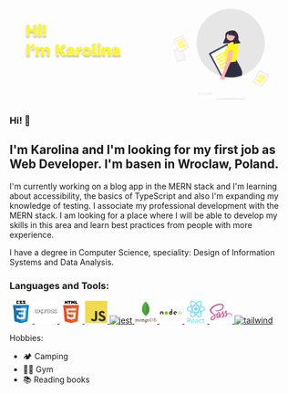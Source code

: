 <svg width="599" height="202" viewBox="0 0 599 202" fill="none" xmlns="http://www.w3.org/2000/svg">
<mask id="mask0" mask-type="alpha" maskUnits="userSpaceOnUse" x="0" y="0" width="599" height="202">
<rect width="599" height="201.715" fill="#C4C4C4"/>
</mask>
<g mask="url(#mask0)">
<g filter="url(#filter0_d)">
<path d="M41.2712 45.1956V54.282H50.0443V45.1956H56.0322V68.1727H50.0443V58.9122H41.2712V68.1727H35.2833V45.1956H41.2712ZM62.9667 48.7466C61.7598 48.7466 60.8779 48.5261 60.3208 48.0852C59.787 47.621 59.5201 46.9015 59.5201 45.9267C59.5201 44.9287 59.787 44.2092 60.3208 43.7683C60.8779 43.3041 61.7598 43.072 62.9667 43.072C64.1503 43.072 65.0207 43.3041 65.5777 43.7683C66.1347 44.2092 66.4132 44.9287 66.4132 45.9267C66.4132 46.9015 66.1347 47.621 65.5777 48.0852C65.0207 48.5261 64.1503 48.7466 62.9667 48.7466ZM65.9258 50.7658V68.1727H60.0075V50.7658H65.9258ZM75.6394 45.1956V52.6109L74.9779 60.6877H70.1388L69.4774 52.6109V45.1956H75.6394ZM72.541 62.6373C73.5854 62.6373 74.4093 62.8926 75.0128 63.4032C75.6162 63.9138 75.9179 64.6333 75.9179 65.5616C75.9179 66.4668 75.6162 67.1747 75.0128 67.6853C74.4093 68.1959 73.5854 68.4512 72.541 68.4512C71.4966 68.4512 70.6726 68.1959 70.0692 67.6853C69.489 67.1747 69.1989 66.4668 69.1989 65.5616C69.1989 64.6333 69.489 63.9138 70.0692 63.4032C70.6726 62.8926 71.4966 62.6373 72.541 62.6373ZM41.2712 86.1956V109.173H35.2833V86.1956H41.2712ZM48.3509 85.1512C49.6274 85.1512 50.5674 85.5806 51.1708 86.4393C51.7975 87.2981 52.1108 88.2961 52.1108 89.4333C52.1108 90.4777 51.8787 91.4873 51.4145 92.4621C50.9735 93.4137 50.3817 94.2608 49.639 95.0035C48.9195 95.723 48.1304 96.2684 47.2717 96.6397L44.8696 94.8642C45.8211 94.4697 46.6683 93.9475 47.411 93.2976C48.1769 92.6246 48.7107 91.9167 49.0124 91.174L48.8383 91.0695C48.6991 91.1624 48.5366 91.232 48.3509 91.2784C48.1885 91.3248 47.9564 91.3481 47.6546 91.3481C47.028 91.3481 46.4014 91.116 45.7747 90.6518C45.1713 90.1876 44.8696 89.4681 44.8696 88.4933C44.8696 87.4025 45.2177 86.5786 45.914 86.0216C46.6334 85.4413 47.4458 85.1512 48.3509 85.1512ZM54.6536 109.173V91.7658H59.9452L60.1193 95.1427C60.6763 93.9127 61.4538 92.9843 62.4518 92.3576C63.473 91.731 64.6451 91.4177 65.968 91.4177C67.2445 91.4177 68.3585 91.7078 69.3101 92.288C70.2849 92.8682 71.0044 93.727 71.4686 94.8642C72.0024 93.727 72.7915 92.8682 73.8359 92.288C74.9035 91.7078 76.064 91.4177 77.3173 91.4177C79.0347 91.4177 80.4505 91.9399 81.5645 92.9843C82.7018 94.0055 83.2704 95.5373 83.2704 97.5797V109.173H77.3521V98.9374C77.3521 97.8234 77.1316 97.0459 76.6906 96.6049C76.2496 96.1639 75.681 95.9435 74.9847 95.9435C74.1028 95.9435 73.3717 96.28 72.7915 96.9531C72.2113 97.6029 71.9211 98.5777 71.9211 99.8774V109.173H66.0028V98.9374C66.0028 97.8234 65.7823 97.0459 65.3414 96.6049C64.9004 96.1639 64.3318 95.9435 63.6355 95.9435C62.8232 95.9435 62.1037 96.2568 61.477 96.8834C60.8736 97.5101 60.5719 98.5429 60.5719 99.9818V109.173H54.6536ZM102.402 86.1956V96.396L110.618 86.1956H117.267L109.469 95.5257L117.685 109.173H110.896L105.187 99.3204L102.402 102.697V109.173H96.4139V86.1956H102.402ZM128.947 98.1367C128.947 97.3244 128.715 96.6861 128.251 96.222C127.81 95.7346 127.207 95.4909 126.441 95.4909C125.675 95.4909 125.013 95.6882 124.456 96.0827C123.923 96.4541 123.551 97.1271 123.342 98.1019L118.329 96.9182C118.654 95.2472 119.513 93.9127 120.905 92.9147C122.298 91.9167 124.259 91.4177 126.789 91.4177C129.342 91.4177 131.315 91.9863 132.707 93.1235C134.123 94.2376 134.831 95.8738 134.831 98.0323V104.403C134.831 105.308 135.237 105.761 136.049 105.761C136.467 105.761 136.804 105.714 137.059 105.622L136.711 108.999C136.014 109.324 135.167 109.486 134.169 109.486C133.079 109.486 132.139 109.277 131.349 108.859C130.56 108.418 130.027 107.757 129.748 106.875C129.261 107.78 128.483 108.453 127.415 108.894C126.371 109.312 125.257 109.521 124.073 109.521C122.286 109.521 120.859 109.115 119.791 108.302C118.747 107.467 118.225 106.272 118.225 104.717C118.225 103.463 118.596 102.43 119.339 101.618C120.105 100.783 121.3 100.202 122.925 99.8774L128.947 98.6241V98.1367ZM124.073 104.159C124.073 104.67 124.259 105.053 124.63 105.308C125.002 105.564 125.443 105.691 125.953 105.691C126.742 105.691 127.439 105.459 128.042 104.995C128.646 104.508 128.947 103.753 128.947 102.732V101.757L126.127 102.349C125.431 102.488 124.909 102.697 124.561 102.976C124.236 103.231 124.073 103.626 124.073 104.159ZM138.699 109.173V91.7658H143.921L144.164 95.5257C144.582 94.2492 145.22 93.2512 146.079 92.5317C146.961 91.789 148.087 91.4177 149.456 91.4177C149.897 91.4177 150.268 91.4641 150.57 91.5569C150.895 91.6266 151.15 91.7078 151.336 91.8006L150.744 96.6745C150.512 96.6049 150.21 96.5353 149.839 96.4657C149.491 96.396 149.062 96.3612 148.551 96.3612C147.483 96.3612 146.555 96.6978 145.766 97.3708C145 98.0439 144.617 99.0535 144.617 100.4V109.173H138.699ZM161.043 91.4177C162.877 91.4177 164.478 91.7774 165.847 92.4969C167.24 93.2164 168.319 94.2492 169.085 95.5953C169.874 96.9414 170.269 98.5661 170.269 100.469C170.269 102.372 169.874 103.997 169.085 105.343C168.319 106.689 167.24 107.722 165.847 108.442C164.478 109.161 162.877 109.521 161.043 109.521C159.233 109.521 157.631 109.161 156.239 108.442C154.869 107.722 153.79 106.689 153.001 105.343C152.235 103.997 151.852 102.372 151.852 100.469C151.852 98.5661 152.235 96.9414 153.001 95.5953C153.79 94.2492 154.869 93.2164 156.239 92.4969C157.631 91.7774 159.233 91.4177 161.043 91.4177ZM161.043 95.6301C160.022 95.6301 159.221 96.0131 158.641 96.779C158.084 97.5217 157.805 98.7518 157.805 100.469C157.805 102.163 158.084 103.394 158.641 104.159C159.221 104.925 160.022 105.308 161.043 105.308C162.087 105.308 162.888 104.925 163.445 104.159C164.025 103.394 164.316 102.163 164.316 100.469C164.316 98.7518 164.025 97.5217 163.445 96.779C162.888 96.0131 162.087 95.6301 161.043 95.6301ZM178.75 84.3853V103.254C178.75 104.02 178.878 104.566 179.133 104.891C179.389 105.215 179.818 105.378 180.421 105.378C180.77 105.378 181.06 105.355 181.292 105.308C181.524 105.262 181.802 105.192 182.127 105.099L181.744 108.65C181.327 108.906 180.781 109.115 180.108 109.277C179.435 109.44 178.774 109.521 178.124 109.521C176.267 109.521 174.921 109.091 174.085 108.233C173.25 107.374 172.832 105.97 172.832 104.02V84.3853H178.75ZM186.554 89.7466C185.347 89.7466 184.465 89.5261 183.908 89.0852C183.374 88.621 183.107 87.9015 183.107 86.9267C183.107 85.9287 183.374 85.2092 183.908 84.7683C184.465 84.3041 185.347 84.072 186.554 84.072C187.738 84.072 188.608 84.3041 189.165 84.7683C189.722 85.2092 190 85.9287 190 86.9267C190 87.9015 189.722 88.621 189.165 89.0852C188.608 89.5261 187.738 89.7466 186.554 89.7466ZM189.513 91.7658V109.173H183.595V91.7658H189.513ZM193.03 109.173V91.7658H198.321L198.496 95.282C199.029 94.0055 199.807 93.0423 200.828 92.3925C201.849 91.7426 203.056 91.4177 204.449 91.4177C206.236 91.4177 207.686 91.9399 208.8 92.9843C209.914 94.0287 210.471 95.5605 210.471 97.5797V109.173H204.553V99.1463C204.553 97.9394 204.321 97.1039 203.857 96.6397C203.393 96.1755 202.801 95.9435 202.081 95.9435C201.223 95.9435 200.48 96.2452 199.853 96.8486C199.25 97.452 198.948 98.4849 198.948 99.947V109.173H193.03ZM223.635 98.1367C223.635 97.3244 223.403 96.6861 222.939 96.222C222.498 95.7346 221.894 95.4909 221.128 95.4909C220.363 95.4909 219.701 95.6882 219.144 96.0827C218.61 96.4541 218.239 97.1271 218.03 98.1019L213.017 96.9182C213.342 95.2472 214.201 93.9127 215.593 92.9147C216.986 91.9167 218.947 91.4177 221.477 91.4177C224.03 91.4177 226.002 91.9863 227.395 93.1235C228.811 94.2376 229.519 95.8738 229.519 98.0323V104.403C229.519 105.308 229.925 105.761 230.737 105.761C231.155 105.761 231.491 105.714 231.747 105.622L231.399 108.999C230.702 109.324 229.855 109.486 228.857 109.486C227.766 109.486 226.826 109.277 226.037 108.859C225.248 108.418 224.714 107.757 224.436 106.875C223.948 107.78 223.171 108.453 222.103 108.894C221.059 109.312 219.945 109.521 218.761 109.521C216.974 109.521 215.547 109.115 214.479 108.302C213.435 107.467 212.912 106.272 212.912 104.717C212.912 103.463 213.284 102.43 214.026 101.618C214.792 100.783 215.988 100.202 217.612 99.8774L223.635 98.6241V98.1367ZM218.761 104.159C218.761 104.67 218.947 105.053 219.318 105.308C219.69 105.564 220.13 105.691 220.641 105.691C221.43 105.691 222.126 105.459 222.73 104.995C223.333 104.508 223.635 103.753 223.635 102.732V101.757L220.815 102.349C220.119 102.488 219.597 102.697 219.249 102.976C218.924 103.231 218.761 103.626 218.761 104.159Z" fill="#FFF622"/>
</g>
<path d="M532.451 83.6752C532.451 115.043 512.447 141.703 484.585 151.42C473.371 155.309 461.373 156.333 449.668 154.398C448.557 154.216 447.455 154.006 446.36 153.769C444.876 153.451 443.41 153.086 441.961 152.674C412.049 144.194 390.125 116.514 390.125 83.6752C390.125 44.0899 421.985 12 461.288 12C500.591 12 532.451 44.0898 532.451 83.6752Z" fill="#E6E6E6"/>
<path d="M416.01 105.039C415.883 105.107 415.788 105.221 415.747 105.358C415.705 105.494 415.719 105.642 415.787 105.768L442.912 156.09C442.98 156.216 443.096 156.31 443.233 156.351C443.371 156.393 443.52 156.378 443.647 156.311L481.991 136.034C482.118 135.967 482.213 135.852 482.255 135.716C482.297 135.579 482.283 135.432 482.215 135.306L455.09 84.9837C455.022 84.8579 454.906 84.7639 454.768 84.7224C454.63 84.681 454.482 84.6953 454.354 84.7624L416.01 105.039Z" fill="#3F3D56"/>
<path d="M419.907 106.921L444.486 153.303L478.183 135.177L453.604 88.7949L419.907 106.921ZM417.771 108.069L417.776 108.067L417.771 108.069L417.771 108.069Z" fill="white"/>
<path d="M428.482 111.782C427.966 112.051 427.857 112.834 428.237 113.529C428.617 114.224 429.345 114.571 429.861 114.302L454.161 101.645C454.676 101.377 454.786 100.593 454.406 99.8983C454.026 99.2036 453.297 98.8565 452.782 99.125L428.482 111.782Z" fill="#FFF622"/>
<path d="M431.554 117.752C431.038 118.038 430.928 118.874 431.309 119.615C431.689 120.356 432.417 120.726 432.933 120.44L457.233 106.939C457.748 106.653 457.858 105.816 457.478 105.076C457.098 104.335 456.369 103.964 455.854 104.251L431.554 117.752Z" fill="#FFF622"/>
<path d="M434.625 123.045C434.11 123.314 434 124.098 434.38 124.792C434.76 125.487 435.489 125.834 436.005 125.566L460.305 112.908C460.82 112.64 460.93 111.856 460.55 111.162C460.169 110.467 459.441 110.12 458.925 110.388L434.625 123.045Z" fill="#FFF622"/>
<path d="M437.697 129.015C437.182 129.301 437.072 130.137 437.452 130.878C437.832 131.619 438.561 131.99 439.076 131.703L463.376 118.202C463.892 117.916 464.002 117.08 463.621 116.339C463.241 115.598 462.513 115.228 461.997 115.514L437.697 129.015Z" fill="#FFF622"/>
<path d="M440.769 135.159C440.253 135.445 440.144 136.281 440.524 137.022C440.904 137.763 441.633 138.133 442.148 137.847L466.448 124.346C466.964 124.059 467.073 123.223 466.693 122.482C466.313 121.741 465.584 121.371 465.069 121.658L440.769 135.159Z" fill="#FFF622"/>
<path d="M445.417 83.3512L467.815 84.6992L474.087 66.2635L454.442 62.1727L445.417 83.3512Z" fill="#2F2E41"/>
<path d="M461.288 78.5556C466.095 78.5556 469.991 74.6589 469.991 69.8521C469.991 65.0454 466.095 61.1487 461.288 61.1487C456.481 61.1487 452.585 65.0454 452.585 69.8521C452.585 74.6589 456.481 78.5556 461.288 78.5556Z" fill="#FFB8B8"/>
<path d="M484.482 150.62L484.539 151.333C473.362 155.309 461.404 156.354 449.739 154.377L446.441 153.734L449.579 146.546L451.636 141.835L450.895 125.534L450.817 123.848L450.72 121.696L452.06 121.688L461.587 121.628L470.666 121.569L472.05 121.561C480.731 132.59 487.895 141.553 484.482 150.62Z" fill="#2F2E41"/>
<path d="M471.776 122.232L450.429 124.632L449.638 109.694C447.133 103.226 448.787 97.4535 453.986 92.2732L455.043 88.0381C455.32 86.9264 455.894 85.9131 456.7 85.1083C457.507 84.3034 458.516 83.7379 459.618 83.4732C463.113 81.4447 467.071 80.4778 471.512 80.6165C473.286 81.3175 474.79 82.5774 475.802 84.21C476.814 85.8426 477.28 87.7614 477.132 89.6829C476.214 101.423 474.565 112.413 471.776 122.232Z" fill="#FFF622"/>
<path d="M454.87 59.8165C454.87 59.8165 450.208 61.5046 450.089 67.6422C450.082 68.675 450.221 69.7036 450.501 70.6982C450.804 71.8262 451.046 74.2737 449.013 77.5362C447.685 79.6539 446.484 81.8477 445.417 84.106V84.106L450.666 84.6086L451.534 75.9738C451.955 71.7875 452.995 67.6854 454.62 63.7996L454.654 63.7185C454.654 63.7185 457.062 67.8719 461.639 67.7439L459.958 66.1676C459.958 66.1676 465.691 68.3098 468.808 68.7399C469.164 68.789 469.499 68.9336 469.778 69.1579C470.057 69.3823 470.269 69.6779 470.392 70.0131C470.514 70.3482 470.542 70.7101 470.472 71.0597C470.403 71.4094 470.238 71.7336 469.997 71.9974C469.978 72.0173 469.96 72.0372 469.941 72.0572C468.034 74.0585 464.24 78.7099 466.63 82.2144C469.02 85.719 467.086 86.747 467.086 86.747L470.627 84.7L472.234 83.6811L472.271 84.9787L480.743 83.7679C480.743 83.7679 483.022 83.3795 477.962 78.0016C477.962 78.0016 476.606 75.8962 477.12 74.0332C477.546 72.6164 477.626 71.1195 477.353 69.666C476.082 63.615 471.429 51.6445 454.87 59.8165Z" fill="#2F2E41"/>
<path d="M342.185 97.2733C342.121 97.2913 342.067 97.3351 342.034 97.3953C342 97.4554 341.991 97.5269 342.008 97.594L348.824 124.438C348.841 124.505 348.883 124.562 348.94 124.597C348.998 124.632 349.066 124.642 349.13 124.624L368.437 119.226C368.501 119.208 368.555 119.164 368.589 119.104C368.622 119.044 368.631 118.972 368.614 118.905L361.798 92.0612C361.781 91.9941 361.739 91.9368 361.682 91.902C361.624 91.8672 361.556 91.8576 361.492 91.8755L342.185 97.2733Z" fill="#F2F2F2"/>
<path d="M345.427 101.664C345.146 101.741 345.002 102.13 345.105 102.53C345.209 102.931 345.521 103.194 345.802 103.116L359.051 99.4761C359.332 99.3989 359.477 99.0103 359.373 98.6099C359.27 98.2096 358.957 97.9465 358.676 98.0237L345.427 101.664Z" fill="white"/>
<path d="M346.451 104.736C346.17 104.813 346.026 105.202 346.129 105.602C346.233 106.002 346.545 106.265 346.826 106.188L360.075 102.548C360.356 102.471 360.501 102.082 360.397 101.682C360.294 101.281 359.981 101.018 359.7 101.096L346.451 104.736Z" fill="white"/>
<path d="M347.475 107.808C347.194 107.885 347.05 108.274 347.153 108.674C347.257 109.074 347.569 109.337 347.85 109.26L361.099 105.62C361.38 105.543 361.525 105.154 361.421 104.754C361.318 104.353 361.005 104.09 360.724 104.167L347.475 107.808Z" fill="white"/>
<path d="M348.499 110.879C348.218 110.957 348.074 111.345 348.177 111.746C348.28 112.146 348.593 112.409 348.874 112.332L362.123 108.692C362.404 108.614 362.549 108.226 362.445 107.825C362.342 107.425 362.029 107.162 361.748 107.239L348.499 110.879Z" fill="white"/>
<path d="M349.523 113.951C349.242 114.028 349.098 114.417 349.201 114.817C349.304 115.218 349.617 115.481 349.898 115.404L363.147 111.763C363.428 111.686 363.573 111.297 363.469 110.897C363.366 110.497 363.053 110.234 362.772 110.311L349.523 113.951Z" fill="white"/>
<path d="M349.523 117.023C349.242 117.1 349.098 117.489 349.201 117.889C349.304 118.29 349.617 118.553 349.898 118.475L363.147 114.835C363.428 114.758 363.573 114.369 363.469 113.969C363.366 113.569 363.053 113.305 362.772 113.383L349.523 117.023Z" fill="white"/>
<path d="M393.197 192.15C393.197 192.184 393.316 192.212 393.462 192.212H421.601C421.748 192.212 421.867 192.184 421.867 192.15V187.155C421.867 187.12 421.748 187.092 421.601 187.092H393.462C393.316 187.092 393.197 187.12 393.197 187.155V192.15Z" fill="#F2F2F2"/>
<path d="M398.316 191.078C398.316 191.139 398.776 191.188 399.34 191.188C399.905 191.188 400.364 191.139 400.364 191.078V188.226C400.364 188.165 399.905 188.116 399.34 188.116C398.776 188.116 398.316 188.165 398.316 188.226V191.078Z" fill="white"/>
<path d="M401.388 191.078C401.388 191.139 401.848 191.188 402.412 191.188C402.976 191.188 403.436 191.139 403.436 191.078V188.226C403.436 188.165 402.976 188.116 402.412 188.116C401.848 188.116 401.388 188.165 401.388 188.226V191.078Z" fill="white"/>
<path d="M404.46 191.078C404.46 191.139 404.919 191.188 405.484 191.188C406.048 191.188 406.508 191.139 406.508 191.078V188.226C406.508 188.165 406.048 188.116 405.484 188.116C404.919 188.116 404.46 188.165 404.46 188.226V191.078Z" fill="white"/>
<path d="M408.556 191.078C408.556 191.139 408.785 191.188 409.068 191.188C409.35 191.188 409.58 191.139 409.58 191.078V188.226C409.58 188.165 409.35 188.116 409.068 188.116C408.785 188.116 408.556 188.165 408.556 188.226V191.078Z" fill="white"/>
<path d="M411.627 191.078C411.627 191.139 411.857 191.188 412.139 191.188C412.422 191.188 412.651 191.139 412.651 191.078V188.226C412.651 188.165 412.422 188.116 412.139 188.116C411.857 188.116 411.627 188.165 411.627 188.226V191.078Z" fill="white"/>
<path d="M414.699 191.078C414.699 191.139 414.929 191.188 415.211 191.188C415.493 191.188 415.723 191.139 415.723 191.078V188.226C415.723 188.165 415.493 188.116 415.211 188.116C414.929 188.116 414.699 188.165 414.699 188.226V191.078Z" fill="white"/>
<path d="M342.137 77.4624C342.076 77.4961 342.031 77.5533 342.011 77.6216C341.991 77.6898 341.998 77.7635 342.03 77.8265L354.967 102.988C354.999 103.051 355.055 103.098 355.12 103.118C355.186 103.139 355.257 103.132 355.318 103.098L373.605 92.9598C373.665 92.9262 373.711 92.8689 373.731 92.8007C373.751 92.7324 373.744 92.6587 373.711 92.5957L360.775 67.4346C360.742 67.3717 360.687 67.3247 360.622 67.3039C360.556 67.2832 360.485 67.2904 360.424 67.3239L342.137 77.4624Z" fill="#E6E6E6"/>
<path d="M343.05 78.2592L355.131 101.082L371.694 92.1632L359.613 69.3402L343.05 78.2592ZM342 78.8243L342.003 78.8232L342 78.8245L342 78.8243Z" fill="white"/>
<path d="M347.355 80.4089C347.098 80.5342 347.043 80.8999 347.233 81.2241C347.423 81.5483 347.787 81.7103 348.045 81.585L360.195 75.6783C360.453 75.553 360.508 75.1872 360.318 74.8631C360.127 74.5389 359.763 74.3769 359.505 74.5022L347.355 80.4089Z" fill="#FFF622"/>
<path d="M349.403 83.4807C349.146 83.606 349.091 83.9717 349.281 84.2959C349.471 84.6201 349.835 84.7821 350.093 84.6568L362.243 78.7501C362.501 78.6248 362.555 78.259 362.365 77.9349C362.175 77.6107 361.811 77.4487 361.553 77.574L349.403 83.4807Z" fill="#FFF622"/>
<path d="M350.427 86.3784C350.169 86.5216 350.115 86.9396 350.305 87.3101C350.495 87.6806 350.859 87.8657 351.117 87.7225L363.267 80.972C363.525 80.8288 363.579 80.4108 363.389 80.0403C363.199 79.6699 362.835 79.4847 362.577 79.6279L350.427 86.3784Z" fill="#FFF622"/>
<path d="M352.457 89.4502C352.219 89.5934 352.168 90.0114 352.344 90.3819C352.519 90.7524 352.856 90.9375 353.093 90.7943L364.309 84.0438C364.547 83.9006 364.597 83.4826 364.422 83.1121C364.247 82.7417 363.91 82.5565 363.672 82.6997L352.457 89.4502Z" fill="#FFF622"/>
<path d="M353.499 91.6722C353.241 91.7975 353.186 92.1632 353.376 92.4874C353.567 92.8116 353.931 92.9735 354.189 92.8482L366.339 86.9415C366.596 86.8163 366.651 86.4505 366.461 86.1263C366.271 85.8022 365.907 85.6402 365.649 85.7655L353.499 91.6722Z" fill="#FFF622"/>
<path d="M354.523 94.5699C354.265 94.7131 354.21 95.1311 354.4 95.5016C354.59 95.872 354.955 96.0572 355.212 95.914L367.363 89.1635C367.62 89.0203 367.675 88.6023 367.485 88.2318C367.295 87.8613 366.931 87.6762 366.673 87.8194L354.523 94.5699Z" fill="#FFF622"/>
<path d="M522.431 140.029C522.371 139.993 522.3 139.982 522.233 140C522.165 140.018 522.107 140.062 522.072 140.123L507.913 164.537C507.878 164.598 507.868 164.671 507.885 164.74C507.903 164.808 507.946 164.867 508.006 164.903L526.088 175.792C526.148 175.828 526.22 175.838 526.287 175.821C526.355 175.803 526.412 175.759 526.448 175.698L540.606 151.284C540.642 151.222 540.652 151.15 540.634 151.081C540.617 151.012 540.574 150.953 540.514 150.917L522.431 140.029Z" fill="#E6E6E6"/>
<path d="M522.732 142.635L509.925 164.377L525.788 173.781L538.595 152.04L522.732 142.635ZM521.727 142.039L521.729 142.041L521.726 142.039L521.727 142.039Z" fill="white"/>
<path d="M523.118 147.213C522.881 147.068 522.53 147.226 522.337 147.566C522.143 147.905 522.179 148.3 522.416 148.445L533.593 155.296C533.83 155.442 534.181 155.283 534.374 154.944C534.568 154.604 534.533 154.209 534.295 154.064L523.118 147.213Z" fill="#FFF622"/>
<path d="M521.146 150.285C520.889 150.139 520.509 150.298 520.299 150.637C520.09 150.977 520.128 151.372 520.385 151.517L532.494 158.368C532.751 158.514 533.13 158.355 533.34 158.016C533.55 157.676 533.511 157.281 533.255 157.136L521.146 150.285Z" fill="#FFF622"/>
<path d="M519.098 152.333C518.841 152.187 518.461 152.346 518.252 152.685C518.042 153.025 518.08 153.42 518.337 153.565L530.446 160.416C530.703 160.561 531.082 160.403 531.292 160.063C531.502 159.724 531.463 159.329 531.207 159.184L519.098 152.333Z" fill="#FFF622"/>
<path d="M517.998 155.404C517.761 155.259 517.411 155.417 517.217 155.757C517.024 156.097 517.059 156.492 517.296 156.637L528.474 163.488C528.711 163.633 529.061 163.475 529.255 163.135C529.448 162.795 529.413 162.401 529.176 162.255L517.998 155.404Z" fill="#FFF622"/>
<path d="M516.026 158.476C515.769 158.331 515.389 158.489 515.18 158.829C514.97 159.169 515.008 159.563 515.265 159.709L527.374 166.56C527.631 166.705 528.011 166.547 528.22 166.207C528.43 165.867 528.392 165.473 528.135 165.327L516.026 158.476Z" fill="#FFF622"/>
<path d="M514.926 160.524C514.689 160.379 514.339 160.537 514.145 160.877C513.952 161.216 513.987 161.611 514.224 161.757L525.402 168.608C525.639 168.753 525.989 168.595 526.183 168.255C526.376 167.915 526.341 167.52 526.104 167.375L514.926 160.524Z" fill="#FFF622"/>
<path d="M456.949 96.9863L456.676 98.6778L453.792 116.422L451.981 122.192L451.345 124.222L450.81 125.929L444.319 146.626L442.538 150.802C441.561 151.163 440.721 151.82 440.136 152.68C439.551 153.541 439.25 154.562 439.275 155.602C439.3 156.642 439.65 157.648 440.276 158.479C440.903 159.31 441.773 159.926 442.767 160.239C443.76 160.552 444.827 160.547 445.818 160.225C446.809 159.904 447.674 159.281 448.293 158.444C448.912 157.607 449.253 156.598 449.269 155.558C449.285 154.519 448.975 153.5 448.383 152.644L461.088 123.143L461.559 122.134L463.001 119.048L465.725 98.5386L465.896 97.249L456.949 96.9863Z" fill="#FFB8B8"/>
<path d="M466.92 99.0342C462.986 97.4926 459.213 97.3287 455.656 99.0342L456.817 88.0618C456.775 86.6916 457.227 85.3579 458.076 84.3475C458.926 83.337 460.105 82.7306 461.361 82.6585C462.631 82.5856 463.877 83.0662 464.823 83.9947C465.769 84.9232 466.338 86.2234 466.404 87.6094L466.405 87.6274L466.92 99.0342Z" fill="#FFF622"/>
<path d="M461.254 202.072C479.067 202.072 493.508 201.384 493.508 200.536C493.508 199.688 479.067 199 461.254 199C443.441 199 429 199.688 429 200.536C429 201.384 443.441 202.072 461.254 202.072Z" fill="#E6E6E6"/>
</g>
<defs>
<filter id="filter0_d" x="31.1876" y="43.072" width="204.655" height="74.6403" filterUnits="userSpaceOnUse" color-interpolation-filters="sRGB">
<feFlood flood-opacity="0" result="BackgroundImageFix"/>
<feColorMatrix in="SourceAlpha" type="matrix" values="0 0 0 0 0 0 0 0 0 0 0 0 0 0 0 0 0 0 127 0" result="hardAlpha"/>
<feOffset dy="4.09573"/>
<feGaussianBlur stdDeviation="2.04786"/>
<feComposite in2="hardAlpha" operator="out"/>
<feColorMatrix type="matrix" values="0 0 0 0 0 0 0 0 0 0 0 0 0 0 0 0 0 0 0.25 0"/>
<feBlend mode="normal" in2="BackgroundImageFix" result="effect1_dropShadow"/>
<feBlend mode="normal" in="SourceGraphic" in2="effect1_dropShadow" result="shape"/>
</filter>
</defs>
</svg>


### Hi! 👋

<h2>I'm Karolina and I'm looking for my first job as Web Developer. I'm basen in Wroclaw, Poland. </h2>

<p>I'm currently working on a blog app in the MERN stack and I'm learning about accessibility, the basics of TypeScript and also I'm expanding my knowledge of testing. I associate my professional development with the MERN stack. I am looking for a place where I will be able to develop my skills in this area and learn best practices from people with more experience. </p>

<p>I have a degree in Computer Science, speciality: Design of Information Systems and Data Analysis.</p>

<h3 align="left">Languages and Tools:</h3>
<p align="left"> <a href="https://www.w3schools.com/css/" target="_blank"> <img src="https://raw.githubusercontent.com/devicons/devicon/master/icons/css3/css3-original-wordmark.svg" alt="css3" width="40" height="40"/> </a> <a href="https://expressjs.com" target="_blank"> <img src="https://raw.githubusercontent.com/devicons/devicon/master/icons/express/express-original-wordmark.svg" alt="express" width="40" height="40"/> </a> <a href="https://www.w3.org/html/" target="_blank"> <img src="https://raw.githubusercontent.com/devicons/devicon/master/icons/html5/html5-original-wordmark.svg" alt="html5" width="40" height="40"/> </a> <a href="https://developer.mozilla.org/en-US/docs/Web/JavaScript" target="_blank"> <img src="https://raw.githubusercontent.com/devicons/devicon/master/icons/javascript/javascript-original.svg" alt="javascript" width="40" height="40"/> </a> <a href="https://jestjs.io" target="_blank"> <img src="https://www.vectorlogo.zone/logos/jestjsio/jestjsio-icon.svg" alt="jest" width="40" height="40"/> </a> <a href="https://www.mongodb.com/" target="_blank"> <img src="https://raw.githubusercontent.com/devicons/devicon/master/icons/mongodb/mongodb-original-wordmark.svg" alt="mongodb" width="40" height="40"/> </a> <a href="https://nodejs.org" target="_blank"> <img src="https://raw.githubusercontent.com/devicons/devicon/master/icons/nodejs/nodejs-original-wordmark.svg" alt="nodejs" width="40" height="40"/> </a> <a href="https://reactjs.org/" target="_blank"> <img src="https://raw.githubusercontent.com/devicons/devicon/master/icons/react/react-original-wordmark.svg" alt="react" width="40" height="40"/> </a> <a href="https://sass-lang.com" target="_blank"> <img src="https://raw.githubusercontent.com/devicons/devicon/master/icons/sass/sass-original.svg" alt="sass" width="40" height="40"/> </a> <a href="https://tailwindcss.com/" target="_blank"> <img src="https://www.vectorlogo.zone/logos/tailwindcss/tailwindcss-icon.svg" alt="tailwind" width="40" height="40"/> </a> </p>

Hobbies: 
- 🏕️ Camping
- 🏋️‍♀️ Gym
- 📚 Reading books
